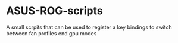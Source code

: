 # ASUS-ROG-scripts
A small scrpits that can be used to register a key bindings to switch between fan profiles end gpu modes 
